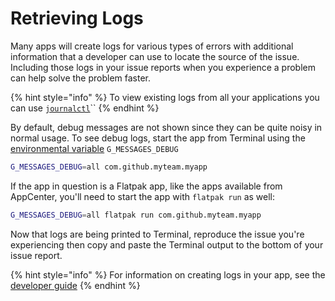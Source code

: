 # Retrieving Logs

Many apps will create logs for various types of errors with additional information that a developer can use to locate the source of the issue. Including those logs in your issue reports when you experience a problem can help solve the problem faster.

{% hint style="info" %}
To view existing logs from all your applications you can use [`journalctl`](https://www.digitalocean.com/community/tutorials/how-to-use-journalctl-to-view-and-manipulate-systemd-logs)\`\`
{% endhint %}

By default, debug messages are not shown since they can be quite noisy in normal usage. To see debug logs, start the app from Terminal using the [environmental variable](https://www.digitalocean.com/community/tutorials/how-to-read-and-set-environmental-and-shell-variables-on-a-linux-vps) `G_MESSAGES_DEBUG`

```bash
G_MESSAGES_DEBUG=all com.github.myteam.myapp
```

If the app in question is a Flatpak app, like the apps available from AppCenter, you'll need to start the app with `flatpak run` as well:

```bash
G_MESSAGES_DEBUG=all flatpak run com.github.myteam.myapp
```

Now that logs are being printed to Terminal, reproduce the issue you're experiencing then copy and paste the Terminal output to the bottom of your issue report.

{% hint style="info" %}
For information on creating logs in your app, see the [developer guide](https://docs.elementary.io/develop/writing-apps/creating-logs)
{% endhint %}

